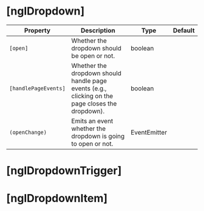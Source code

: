 # [nglDropdown]

| Property | Description | Type | Default |
| -------- | ----------- | ---- | ------- |
| `[open]` | Whether the dropdown should be open or not. | boolean | |
| `[handlePageEvents]` | Whether the dropdown should handle page events (e.g., clicking on the page closes the dropdown). | boolean | |
| `(openChange)` | Emits an event whether the dropdown is going to open or not. | EventEmitter<boolean> | |

# [nglDropdownTrigger]


# [nglDropdownItem]
